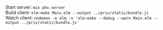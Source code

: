 Start server: `mix phx.server`  
Build client: `elm-make Main.elm --output ../priv/static/bundle.js`  
Watch client: `nodemon -e elm -x 'elm-make --debug --warn Main.elm --output ../priv/static/bundle.js'`
